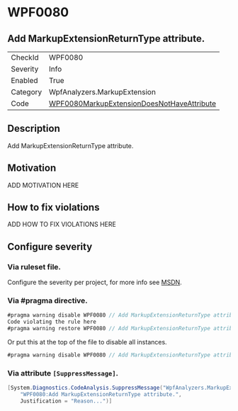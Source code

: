 # WPF0080
## Add MarkupExtensionReturnType attribute.

<!-- start generated table -->
<table>
  <tr>
    <td>CheckId</td>
    <td>WPF0080</td>
  </tr>
  <tr>
    <td>Severity</td>
    <td>Info</td>
  </tr>
  <tr>
    <td>Enabled</td>
    <td>True</td>
  </tr>
  <tr>
    <td>Category</td>
    <td>WpfAnalyzers.MarkupExtension</td>
  </tr>
  <tr>
    <td>Code</td>
    <td><a href="https://github.com/DotNetAnalyzers/WpfAnalyzers/blob/master/WpfAnalyzers/WPF0080MarkupExtensionDoesNotHaveAttribute.cs">WPF0080MarkupExtensionDoesNotHaveAttribute</a></td>
  </tr>
</table>
<!-- end generated table -->

## Description

Add MarkupExtensionReturnType attribute.

## Motivation

ADD MOTIVATION HERE

## How to fix violations

ADD HOW TO FIX VIOLATIONS HERE

<!-- start generated config severity -->
## Configure severity

### Via ruleset file.

Configure the severity per project, for more info see [MSDN](https://msdn.microsoft.com/en-us/library/dd264949.aspx).

### Via #pragma directive.
```C#
#pragma warning disable WPF0080 // Add MarkupExtensionReturnType attribute.
Code violating the rule here
#pragma warning restore WPF0080 // Add MarkupExtensionReturnType attribute.
```

Or put this at the top of the file to disable all instances.
```C#
#pragma warning disable WPF0080 // Add MarkupExtensionReturnType attribute.
```

### Via attribute `[SuppressMessage]`.

```C#
[System.Diagnostics.CodeAnalysis.SuppressMessage("WpfAnalyzers.MarkupExtension", 
    "WPF0080:Add MarkupExtensionReturnType attribute.", 
    Justification = "Reason...")]
```
<!-- end generated config severity -->